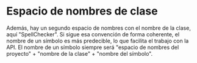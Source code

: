 # Espacio de nombres de clase

Además, hay un segundo espacio de nombres con el nombre de la clase, aquí "SpellChecker". Si sigue esa convención de forma coherente, el nombre de un símbolo es más predecible, lo que facilita el trabajo con la API. El nombre de un símbolo siempre será "espacio de nombres del proyecto" + "nombre de la clase" + "nombre del símbolo".